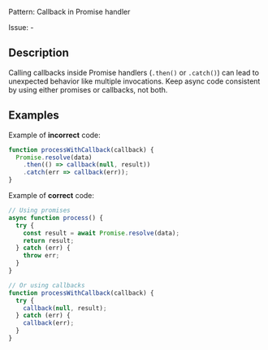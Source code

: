 Pattern: Callback in Promise handler

Issue: -

## Description

Calling callbacks inside Promise handlers (`.then()` or `.catch()`) can lead to unexpected behavior like multiple invocations. Keep async code consistent by using either promises or callbacks, not both.

## Examples

Example of **incorrect** code:
```javascript
function processWithCallback(callback) {
  Promise.resolve(data)
    .then(() => callback(null, result))
    .catch(err => callback(err));
}
```

Example of **correct** code:
```javascript
// Using promises
async function process() {
  try {
    const result = await Promise.resolve(data);
    return result;
  } catch (err) {
    throw err;
  }
}

// Or using callbacks
function processWithCallback(callback) {
  try {
    callback(null, result);
  } catch (err) {
    callback(err);
  }
}
```